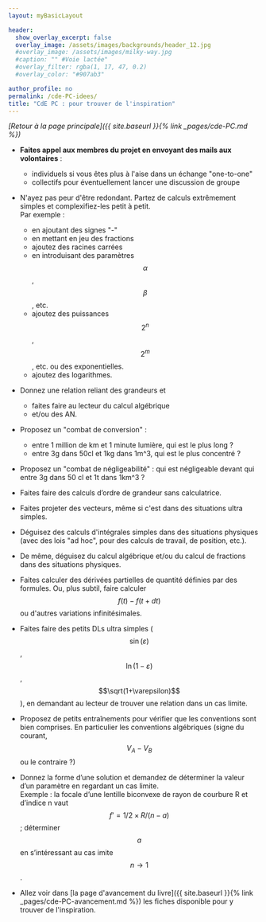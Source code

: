 ```yaml
---
layout: myBasicLayout

header:
  show_overlay_excerpt: false
  overlay_image: /assets/images/backgrounds/header_12.jpg
  #overlay_image: /assets/images/milky-way.jpg
  #caption: "" #Voie lactée"
  #overlay_filter: rgba(1, 17, 47, 0.2)
  #overlay_color: "#907ab3"

author_profile: no
permalink: /cde-PC-idees/
title: "CdE PC : pour trouver de l'inspiration"
---
```


*[Retour à la page principale]({{ site.baseurl }}{% link _pages/cde-PC.md %})*

* **Faites appel aux membres du projet en envoyant des mails aux volontaires** :
  - individuels si vous êtes plus à l'aise dans un échange "one-to-one"
  - collectifs pour éventuellement lancer une discussion de groupe

* N'ayez pas peur d'être redondant. Partez de calculs extrêmement simples et complexifiez-les petit à petit.  
Par exemple : 
  - en ajoutant des signes "-"
  - en mettant en jeu des fractions
  - ajoutez des racines carrées
  - en introduisant des paramètres $$\alpha$$,  $$\beta$$, etc.
  - ajoutez des puissances $$2^n$$, $$2^m$$, etc. ou des exponentielles.
  - ajoutez des logarithmes.

* Donnez une relation reliant des grandeurs et 
  - faites faire au lecteur du calcul algébrique 
  - et/ou des AN.

- Proposez un "combat de conversion" : 
  - entre 1 million de km et 1 minute lumière, qui est le plus long ? 
  - entre 3g dans 50cl et 1kg dans 1m^3, qui est le plus concentré ?

- Proposez un "combat de négligeabilité" : qui est négligeable devant qui entre 3g dans 50 cl et 1t dans 1km^3 ?

- Faites faire des calculs d’ordre de grandeur sans calculatrice.

- Faites projeter des vecteurs, même si c'est dans des situations ultra simples.

- Déguisez des calculs d'intégrales simples dans des situations physiques (avec des lois "ad hoc", pour des calculs de travail, de position, etc.).

- De même, déguisez du calcul algébrique et/ou du calcul de fractions dans des situations physiques.

- Faites calculer des dérivées partielles de quantité définies par des formules. Ou, plus subtil, faire calculer $$f(t) - f(t+dt)$$ ou d'autres variations infinitésimales.

- Faites faire des petits DLs ultra simples ($$\sin(\varepsilon)$$, $$\ln(1-\varepsilon)$$, $$\sqrt(1+\varepsilon)$$), en demandant au lecteur de trouver une relation dans un cas limite.

- Proposez de petits entraînements pour vérifier que les conventions sont bien comprises. En particulier les conventions algébriques (signe du courant, $$V_A-V_B$$ ou le contraire ?) 

-  Donnez la forme d’une solution et demandez de déterminer la valeur d’un paramètre en regardant un cas limite.  
Exemple : la focale d’une lentille biconvexe de rayon de courbure R et d’indice n vaut $$f’=1/2 \times R/(n-a)$$ ; déterminer $$a$$ en s’intéressant au cas imite $$n\to 1$$.

- Allez voir dans [la page d'avancement du livre]({{ site.baseurl }}{% link _pages/cde-PC-avancement.md %}) les fiches disponible pour y trouver de l'inspiration.